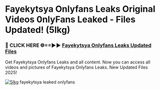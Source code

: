 # Fayekytsya Onlyfans Leaks Original Videos 0nlyFans Leaked - Files Updated! (5lkg)

<h3>🔴 CLICK HERE 🌐==►► <a href="https://tinyurl.com/4seja8ks" rel="nofollow">Fayekytsya Onlyfans Leaks Updated Files</a></h3>

Get Fayekytsya Onlyfans Leaks and all content. Now you can access all videos and pictures of Fayekytsya Onlyfans Leaks. New Updated Files 2025!

[![5lkg](https://i.imgur.com/EWjZXRe.gif)](https://tinyurl.com/4seja8ks)
fayekytsya leaked onlyfans